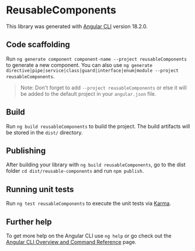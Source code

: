 # ReusableComponents

This library was generated with [Angular CLI](https://github.com/angular/angular-cli) version 18.2.0.

## Code scaffolding

Run `ng generate component component-name --project reusableComponents` to generate a new component. You can also use `ng generate directive|pipe|service|class|guard|interface|enum|module --project reusableComponents`.
> Note: Don't forget to add `--project reusableComponents` or else it will be added to the default project in your `angular.json` file. 

## Build

Run `ng build reusableComponents` to build the project. The build artifacts will be stored in the `dist/` directory.

## Publishing

After building your library with `ng build reusableComponents`, go to the dist folder `cd dist/reusable-components` and run `npm publish`.

## Running unit tests

Run `ng test reusableComponents` to execute the unit tests via [Karma](https://karma-runner.github.io).

## Further help

To get more help on the Angular CLI use `ng help` or go check out the [Angular CLI Overview and Command Reference](https://angular.dev/tools/cli) page.
